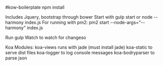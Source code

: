 #kow-boilerplate
npm install

Includes Jquery, bootstrap through bower
Start with gulp start or node --harmony index.js
For running with pm2: pm2 start --node-args="--harmony" index.js

Run gulp Watch to watch for changeso

Koa Modules:
  koa-views runs with jade (must install jade)
  koa-static to serve dist files
  koa-logger to log console messages
  koa-bodryparser to parse json
 
